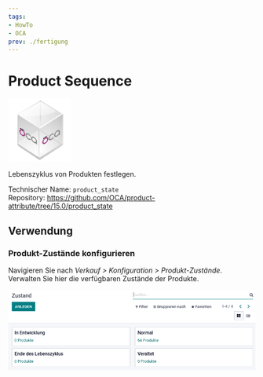 ```yaml
---
tags:
- HowTo
- OCA
prev: ./fertigung
---
```

# Product Sequence
![icon_oca_app](assets/icon_oca_app.png)

Lebenszyklus von Produkten festlegen.

Technischer Name: `product_state`\
Repository: <https://github.com/OCA/product-attribute/tree/15.0/product_state>

## Verwendung

### Produkt-Zustände konfigurieren

Navigieren Sie nach *Verkauf > Konfiguration > Produkt-Zustände*. Verwalten Sie hier die verfügbaren Zustände der Produkte.

![](assets/Product%20State.png)